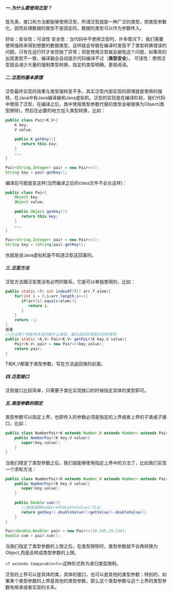 ##### 一.为什么要使用泛型？
首先类，接口和方法都能够使用泛型，所谓泛型就是一种广泛的类型，把类型参数化，因而处理数据的类型不是固定的，数据的类型可以作为参数传入。

好处：安全性；可读性
安全性：当代码中不使用泛型时，许多情况下，我们需要使用强转来得到想要的数据类型，这样就会导致在编译时发现不了类型转换错误的问题，只有在运行时才发现抛了异常；但是使用泛型就会避免这个问题，如果真的出现类型不一致，编译器会自动提示代码编译不过（**类型安全**）。
可读性：使用泛型就会减少大量的强制类型转换，指定的类型明确，更易阅读。

##### 二.泛型的基本原理
泛型最终实现的效果与类型强转差不多，其实泛型内部实现的原理就是使用的强转，在Java中有Java编译器和Java虚拟机，泛型的实现是在编译阶段，我们代码中使用了泛型，在编译之后，类中使用类型参数代替的类型会被替换为Object(类型擦除)，然后在必要的地方加入类型转换，比如：

```java
public class Pair<K,V>{
    K key;
    V value;
    
    public K getKey(){
       return this.key;
    }
    ...
}

Pair<String,Integer> pair = new Pair<>();
String key = pair.getKey();
```

编译后可能就变这样(当然编译之后的class文件不会长这样)：

```java
public class Pair{
    Object key;
    Object value;
    
    public Object getKey(){
       return this.key;
    }
    ...
}

Pair<String,Integer> pair = new Pair<>();
String key = (String)pair.getKey();
```

也就是说Java虚拟机是不知道泛型这回事的。

##### 三.泛型方法
泛型方法跟泛型类没有必然的联系，它是可以单独使用的，比如：

```java
public static <T> int indexOf(T[] arr,T elem){
    for(int i = 0;i<arr.length;i++){
       if(arr[i].equals(elem)){
          return i;
       }
    }
    return -1;
}
或者
//方法两个参数传进去的是什么类型，最后返回的就是对应的类型
public static <K,V> Pair<K,V> getPair(K key,V value){
    Pair<K,V> pair = new Pair<>(key,value);
    return pair;
}
```

T和K,V都属于类型参数，写在方法返回值的前面。

##### 四.泛型接口
泛型接口比较简单，只需要子类在实现接口的时候指定具体的类型即可。

##### 五.类型参数的限定
类型参数可以指定上界，也即传入的参数必须是指定的上界或者上界的子类或子接口，比如：

```java
public class NumberPair<K extends Number,V extends Number> extends Pair<K,V>{
    public NumberPair(K key,V value){
       super(key,value);
    }
}
```

当我们限定了类型参数之后，我们就能够使用指定上界中的方法了，比如我们实现一个求和方法：

```java
public class NumberPair<K extends Number,V extends Number> extends Pair<K,V>{
    public NumberPair(K key,V value){
       super(key,value);
    }
    
    public Double sum(){
       //直接调用Number中的doubleValue()方法
       return getKey().doubleValue()+getValue().doubleValue();
    }
}

Pair<Double,Double> pair = new Pair<>(20.345,19.234);
Double sum = pair.sum();
```

当我们指定了类型参数的上限之后，在类型擦除时，类型参数就不会再转换为Object,而是会转成类型参数的上限。

`<T extends Comparable<T>>`这种形式称为递归类型限制。

泛型的上界可以是具体的类，具体的接口，也可以是其他的类型参数；特别的，如果某个类型参数的上界是其他的类型参数，那么这个类型参数与这个上界的类型参数有继承或者实现的关系。

















